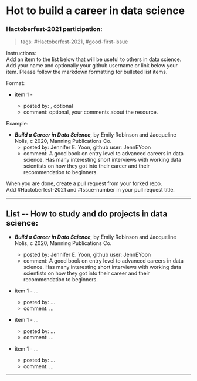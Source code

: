# Hot to build a career in data science  


### Hactoberfest-2021 participation:

> tags:  \#Hactoberfest-2021, \#good-first-issue  

Instructions:  
Add an item to the list below that will be useful to others in data science.  Add your name and optionally your github username or link below your item.  Please follow the markdown formatting for bulleted list items.  

Format:  

  * item 1 - <resource name and link>
      - posted by: <your name>, optional <your github username or link>  
      - comment: optional, your comments about the resource.  

Example:  
  * ***Build a Career in Data Science***, by Emily Robinson and Jacqueline Nolis, c 2020, Manning Publications Co.  
      - posted by: Jennifer E. Yoon, github user: JennEYoon  
      - comment: A good book on entry level to advanced careers in data science. Has many interesting short interviews with working data scientists on how they got into their career and their recommendation to beginners.   

When you are done, create a pull request from your forked repo.  
Add #Hactoberfest-2021 and #Issue-number in your pull request title.  


-----  

## List -- How to study and do projects in data science: 

  * ***Build a Career in Data Science***, by Emily Robinson and Jacqueline Nolis, c 2020, Manning Publications Co.  
      - posted by: Jennifer E. Yoon, github user: JennEYoon  
      - comment: A good book on entry level to advanced careers in data science. Has many interesting short interviews with working data scientists on how they got into their career and their recommendation to beginners.   

  * item 1 - ... 
      - posted by: ...    
      - comment: ...  


  * item 1 - ... 
      - posted by: ...    
      - comment: ...  


  * item 1 - ... 
      - posted by: ...    
      - comment: ...  







------  
<eof>  